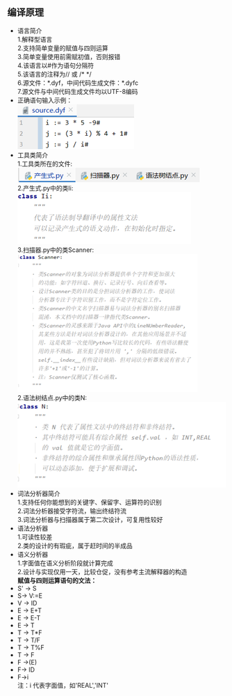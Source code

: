 ## 编译原理
* 语言简介   
1.解释型语言   
2.支持简单变量的赋值与四则运算   
3.简单变量使用前需赋初值，否则报错   
4.该语言以#作为语句分隔符   
5.该语言的注释为// 或 /* */   
6.源文件：\*.dyf，中间代码生成文件：\*.dyfc   
7.源文件与中间代码生成文件均以UTF-8编码      
* 正确语句输入示例：   
![](1.png)   
* 工具类简介   
1.工具类所在的文件:   
![](2.png)   
2.产生式.py中的类Ii:   
![](3.png)   
3.扫描器.py中的类Scanner:   
![](4.png)   
2.语法树结点.py中的类N:   
![](5.png)   
* 词法分析器简介   
1.支持任何你能想到的关键字、保留字、运算符的识别   
2.词法分析器接受字符流，输出终结符流   
3.词法分析器与扫描器属于第二次设计，可复用性较好
* 语法分析器   
1.可读性较差   
2.类的设计的有瑕疵，属于赶时间的半成品   
* 语义分析器   
1.字面值在语义分析阶段就计算完成   
2.设计与实现仅用一天，比较仓促，没有参考主流解释器的构造   
**赋值与四则运算语句的文法：**
* S' -> S
* S-> V:=E
* V -> ID
* E -> E+T
* E -> E-T
* E -> T
* T -> T*F
* T -> T/F
* T -> T%F
* T -> F
* F ->(E)
* F-> ID
* F->i   
注：i 代表字面值，如'REAL','INT'